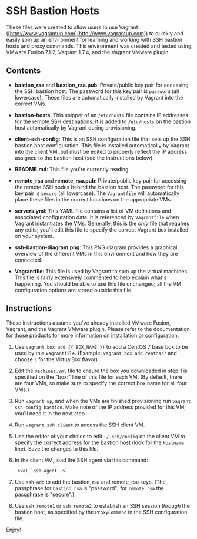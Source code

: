 # SSH Bastion Hosts

These files were created to allow users to use Vagrant ([http://www.vagrantup.com](http://www.vagrantup.com)) to quickly and easily spin up an environment for learning and working with SSH bastion hosts and proxy commands. This environment was created and tested using VMware Fusion 7.1.2, Vagrant 1.7.4, and the Vagrant VMware plugin.

## Contents

* **bastion\_rsa** and **bastion\_rsa.pub**: Private/public key pair for accessing the SSH bastion host. The password for this key pair is `password` (all lowercase). These files are automatically installed by Vagrant into the correct VMs.

* **bastion-hosts**: This snippet of an `/etc/hosts` file contains IP addresses for the remote SSH destinations. It is added to `/etc/hosts` on the bastion host automatically by Vagrant during provisioning.

* **client-ssh-config**: This is an SSH configuration file that sets up the SSH bastion host configuration. This file is installed automatically by Vagrant into the client VM, but must be edited to properly reflect the IP address assigned to the bastion host (see the instructions below).

* **README.md**: This file you're currently reading.

* **remote\_rsa** and **remote\_rsa.pub**: Private/public key pair for accessing the remote SSH nodes behind the bastion host. The password for this key pair is `secure` (all lowercase). The `Vagrantfile` will automatically place these files in the correct locations on the appropriate VMs.

* **servers.yml**: This YAML file contains a list of VM definitions and associated configuration data. It is referenced by `Vagrantfile` when Vagrant instantiates the VMs. Generally, this is the _only_ file that requires any edits; you'll edit this file to specify the correct Vagrant box installed on your system.

* **ssh-bastion-diagram.png**: This PNG diagram provides a graphical overview of the different VMs in this environment and how they are connected.

* **Vagrantfile**: This file is used by Vagrant to spin up the virtual machines. This file is fairly extensively commented to help explain what's happening. You should be able to use this file unchanged; all the VM configuration options are stored outside this file.

## Instructions

These instructions assume you've already installed VMware Fusion, Vagrant, and the Vagrant VMware plugin. Please refer to the documentation for those products for more information on installation or configuration.

1. Use `vagrant box add {{ BOX_NAME }}` to add a CentOS 7 base box to be used by this `Vagrantfile`. (Example: `vagrant box add centos/7` and choose `3` for the VirtualBox flavor)

2. Edit the `machines.yml` file to ensure the box you downloaded in step 1 is specified on the "box:" line of this file for each VM. (By default, there are four VMs, so make sure to specify the correct box name for all four VMs.)

3. Run `vagrant up`, and when the VMs are finished provisioning run `vagrant ssh-config bastion`. Make note of the IP address provided for this VM; you'll need it in the next step.

4. Run `vagrant ssh client` to access the SSH client VM.

5. Use the editor of your choice to edit `~/.ssh/config` on the client VM to specify the correct address for the bastion host (look for the `Hostname` line). Save the changes to this file.

6. In the client VM, load the SSH agent via this command:

        eval `ssh-agent -s`

7. Use `ssh-add` to add the bastion\_rsa and remote\_rsa keys. (The passphrase for `bastion_rsa` is "password"; for `remote_rsa` the passphrase is "secure".)

8. Use `ssh remote1` or `ssh remote2` to establish an SSH session _through_ the bastion host, as specified by the `ProxyCommand` in the SSH configuration file.

Enjoy!
